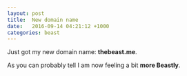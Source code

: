 ```yaml
---
layout: post
title:  New domain name
date:   2016-09-14 04:21:12 +1000
categories: beast
---
```


Just got my new domain name: **thebeast.me**.

As you can probably tell I am now feeling a bit **more Beastly**.
